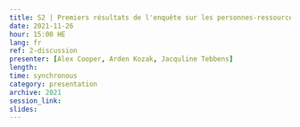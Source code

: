 ```yaml
---
title: S2 | Premiers résultats de l'enquête sur les personnes-ressources et les suppléants de l'IDD et discussion avec la communauté
date: 2021-11-26
hour: 15:00 HE
lang: fr
ref: 2-discussion
presenter: [Alex Cooper, Arden Kozak, Jacquline Tebbens]
length:
time: synchronous
category: presentation
archive: 2021
session_link:
slides:
---
```

